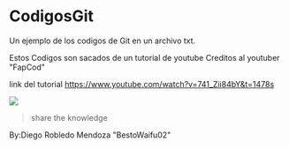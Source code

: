# CodigosGit
Un ejemplo de los codigos de Git en un archivo txt.


Estos Codigos son sacados de un tutorial de youtube
Creditos al youtuber "FapCod"

link del tutorial https://www.youtube.com/watch?v=741_Zii84bY&t=1478s

![](https://66.media.tumblr.com/62319c44889c0ccff8ef0d8ee7bd23a5/tumblr_ph49y4Sjr21s1s0koo1_500.png)
>share the knowledge

By:Diego Robledo Mendoza "BestoWaifu02"

